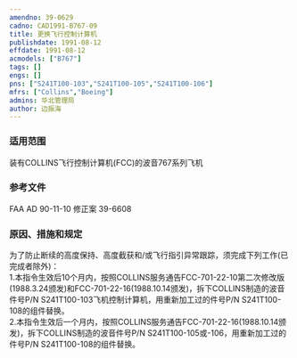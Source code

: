 ```yaml
---
amendno: 39-0629  
cadno: CAD1991-B767-09  
title: 更换飞行控制计算机  
publishdate: 1991-08-12  
effdate: 1991-08-12  
acmodels: ["B767"]  
tags: []  
engs: []  
pns: ["S241T100-103","S241T100-105","S241T100-106"]  
mfrs: ["Collins","Boeing"]  
admins: 华北管理局  
author: 边振海  
---
```

  
### 适用范围  
装有COLLINS飞行控制计算机(FCC)的波音767系列飞机  
  
<!--more-->  
### 参考文件
FAA AD 90-11-10  修正案 39-6608  
  
### 原因、措施和规定  
为了防止断续的高度保持、高度截获和/或飞行指引异常跟踪，须完成下列工作(已完成者除外)：  
    1.本指令生效后10个月内，按照COLLINS服务通告FCC-701-22-10第二次修改版(1988.3.24颁发)和FCC-701-22-16(1988.10.14颁发)，拆下COLLINS制造的波音件号P/N S241T100-103飞机控制计算机，用重新加工过的件号P/N S241T100-108的组件替换。  
    2.本指令生效后一个月内，按照COLLINS服务通告FCC-701-22-16(1988.10.14颁发)，拆下COLLINS制造的波音件号P/N S241T100-105或-106，用重新加工过的件号P/N S241T100-108的组件替换。  
  
